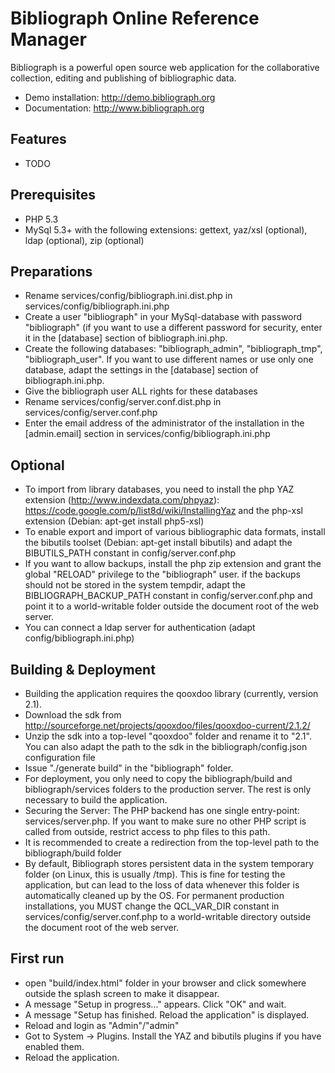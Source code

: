 Bibliograph Online Reference Manager
====================================

Bibliograph is a powerful open source web application for the collaborative collection, editing and publishing of
bibliographic data.

- Demo installation: http://demo.bibliograph.org
- Documentation: http://www.bibliograph.org

Features
--------
- TODO

Prerequisites
-------------
- PHP 5.3
- MySql 5.3+ with the following extensions: gettext, yaz/xsl (optional), ldap (optional), zip (optional)

Preparations
------------
- Rename services/config/bibliograph.ini.dist.php in services/config/bibliograph.ini.php
- Create a user "bibliograph" in your MySql-database with password "bibliograph" (if you want to use a different
  password for security, enter it in the [database] section of bibliograph.ini.php.
- Create the following databases: "bibliograph_admin", "bibliograph_tmp", "bibliograph_user". If you want to use
  different names or use only one database, adapt the settings in the [database] section of bibliograph.ini.php.
- Give the bibliograph user ALL rights for these databases
- Rename services/config/server.conf.dist.php in services/config/server.conf.php
- Enter the email address of the administrator of the installation in the [admin.email] section
  in services/config/bibliograph.ini.php

Optional
--------
- To import from library databases, you need to install the php YAZ extension (http://www.indexdata.com/phpyaz):
  https://code.google.com/p/list8d/wiki/InstallingYaz
  and the php-xsl extension (Debian: apt-get install php5-xsl)
- To enable export and import of various bibliographic data formats, install the bibutils toolset
  (Debian: apt-get install bibutils) and adapt the BIBUTILS_PATH constant in config/server.conf.php
- If you want to allow backups, install the php zip extension and grant the global "RELOAD" privilege to the
 "bibliograph" user. if the backups should not be stored in the system tempdir, adapt the BIBLIOGRAPH_BACKUP_PATH
  constant in config/server.conf.php and point it to a world-writable folder outside the document root of the web server.
- You can connect a ldap server for authentication (adapt config/bibliograph.ini.php)

Building & Deployment
-----------------------
- Building the application requires the qooxdoo library (currently, version 2.1).
- Download the sdk from http://sourceforge.net/projects/qooxdoo/files/qooxdoo-current/2.1.2/
- Unzip the sdk into a top-level "qooxdoo" folder and rename it to "2.1". You can also adapt the path to the sdk in the
  bibliograph/config.json configuration file
- Issue "./generate build" in the "bibliograph" folder.
- For deployment, you only need to copy the bibliograph/build and bibliograph/services folders to the production server.
  The rest is only necessary to build the application.
- Securing the Server: The PHP backend has one single entry-point: services/server.php. If you want to make sure no
  other PHP script is called from outside, restrict access to php files to this path.
- It is recommended to create a redirection from the top-level path to the bibliograph/build folder
- By default, Bibliograph stores persistent data in the system temporary folder (on Linux, this is usually /tmp). This
  is fine for testing the application, but can lead to the loss of data whenever this folder is automatically cleaned
  up by the OS. For permanent production installations, you MUST change the QCL_VAR_DIR constant in
  services/config/server.conf.php to a world-writable directory outside the document root of the web server.

First run
---------
- open "build/index.html" folder in your browser and click somewhere outside the splash screen to make it disappear.
- A message "Setup in progress..." appears. Click "OK" and wait.
- A message "Setup has finished. Reload the application" is displayed.
- Reload and login as "Admin"/"admin"
- Got to System -> Plugins. Install the YAZ and bibutils plugins if you have enabled them.
- Reload the application.